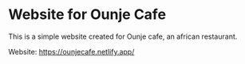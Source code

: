 # Website for Ounje Cafe

This is a simple website created for Ounje cafe, an african restaurant.

Website:
https://ounjecafe.netlify.app/
